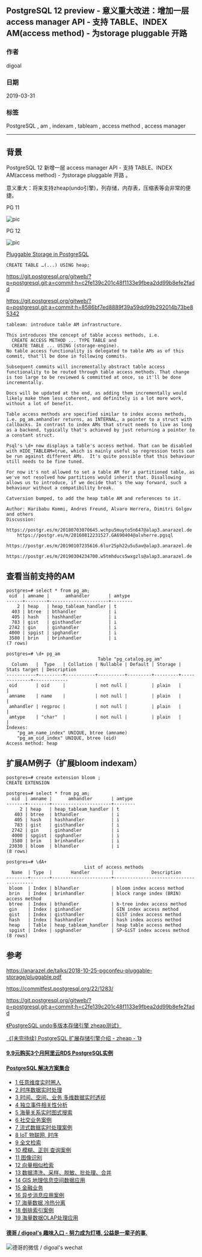 ## PostgreSQL 12 preview - 意义重大改进：增加一层access manager API - 支持 TABLE、INDEX AM(access method) - 为storage  pluggable 开路  
                                                        
### 作者                                                        
digoal                                                        
                                                        
### 日期                                                        
2019-03-31                                                        
                                                        
### 标签                                                        
PostgreSQL , am , indexam , tableam , access method , access manager    
                                                        
----                                                        
                                                        
## 背景       
PostgreSQL 12 新增一层 access manager API - 支持 TABLE、INDEX AM(access method) - 为storage  pluggable 开路 。    
  
意义重大：将来支持zheap(undo引擎)，列存储，内存表，压缩表等会非常的便捷。    
    
PG 11  
  
![pic](20190331_03_pic_001.jpg)  
  
PG 12  
  
![pic](20190331_03_pic_002.jpg)  
  
[Pluggable Storage in PostgreSQL](20190331_03_pdf_001.pdf)    
  
```  
CREATE TABLE …(...) USING heap;  
```  
  
https://git.postgresql.org/gitweb/?p=postgresql.git;a=commit;h=c2fe139c201c48f1133e9fbea2dd99b8efe2fadd   
  
https://git.postgresql.org/gitweb/?p=postgresql.git;a=commit;h=8586bf7ed8889f39a59dd99b292014b73be85342  
  
```  
tableam: introduce table AM infrastructure.  
  
This introduces the concept of table access methods, i.e.   
  CREATE ACCESS METHOD ... TYPE TABLE and  
  CREATE TABLE ... USING (storage-engine).  
No table access functionality is delegated to table AMs as of this  
commit, that'll be done in following commits.  
  
Subsequent commits will incrementally abstract table access  
functionality to be routed through table access methods. That change  
is too large to be reviewed & committed at once, so it'll be done  
incrementally.  
  
Docs will be updated at the end, as adding them incrementally would  
likely make them less coherent, and definitely is a lot more work,  
without a lot of benefit.  
  
Table access methods are specified similar to index access methods,  
i.e. pg_am.amhandler returns, as INTERNAL, a pointer to a struct with  
callbacks. In contrast to index AMs that struct needs to live as long  
as a backend, typically that's achieved by just returning a pointer to  
a constant struct.  
  
Psql's \d+ now displays a table's access method. That can be disabled  
with HIDE_TABLEAM=true, which is mainly useful so regression tests can  
be run against different AMs.  It's quite possible that this behaviour  
still needs to be fine tuned.  
  
For now it's not allowed to set a table AM for a partitioned table, as  
we've not resolved how partitions would inherit that. Disallowing  
allows us to introduce, if we decide that's the way forward, such a  
behaviour without a compatibility break.  
  
Catversion bumped, to add the heap table AM and references to it.  
  
Author: Haribabu Kommi, Andres Freund, Alvaro Herrera, Dimitri Golgov and others  
Discussion:  
    https://postgr.es/m/20180703070645.wchpu5muyto5n647@alap3.anarazel.de  
    https://postgr.es/m/20160812231527.GA690404@alvherre.pgsql  
    https://postgr.es/m/20190107235616.6lur25ph22u5u5av@alap3.anarazel.de  
    https://postgr.es/m/20190304234700.w5tmhducs5wxgzls@alap3.anarazel.de  
```  
  
## 查看当前支持的AM  
```  
postgres=# select * from pg_am;  
 oid  | amname |      amhandler       | amtype   
------+--------+----------------------+--------  
    2 | heap   | heap_tableam_handler | t  
  403 | btree  | bthandler            | i  
  405 | hash   | hashhandler          | i  
  783 | gist   | gisthandler          | i  
 2742 | gin    | ginhandler           | i  
 4000 | spgist | spghandler           | i  
 3580 | brin   | brinhandler          | i  
(7 rows)  
  
postgres=# \d+ pg_am  
                                  Table "pg_catalog.pg_am"  
  Column   |  Type   | Collation | Nullable | Default | Storage | Stats target | Description   
-----------+---------+-----------+----------+---------+---------+--------------+-------------  
 oid       | oid     |           | not null |         | plain   |              |   
 amname    | name    |           | not null |         | plain   |              |   
 amhandler | regproc |           | not null |         | plain   |              |   
 amtype    | "char"  |           | not null |         | plain   |              |   
Indexes:  
    "pg_am_name_index" UNIQUE, btree (amname)  
    "pg_am_oid_index" UNIQUE, btree (oid)  
Access method: heap  
```  
  
## 扩展AM例子（扩展bloom indexam）  
  
```  
postgres=# create extension bloom ;  
CREATE EXTENSION  
  
postgres=# select * from pg_am;  
  oid  | amname |      amhandler       | amtype   
-------+--------+----------------------+--------  
     2 | heap   | heap_tableam_handler | t  
   403 | btree  | bthandler            | i  
   405 | hash   | hashhandler          | i  
   783 | gist   | gisthandler          | i  
  2742 | gin    | ginhandler           | i  
  4000 | spgist | spghandler           | i  
  3580 | brin   | brinhandler          | i  
 23030 | bloom  | blhandler            | i  
(8 rows)  
  
postgres=# \dA+  
                             List of access methods  
  Name  | Type  |       Handler        |              Description                 
--------+-------+----------------------+----------------------------------------  
 bloom  | Index | blhandler            | bloom index access method  
 brin   | Index | brinhandler          | block range index (BRIN) access method  
 btree  | Index | bthandler            | b-tree index access method  
 gin    | Index | ginhandler           | GIN index access method  
 gist   | Index | gisthandler          | GiST index access method  
 hash   | Index | hashhandler          | hash index access method  
 heap   | Table | heap_tableam_handler | heap table access method  
 spgist | Index | spghandler           | SP-GiST index access method  
(8 rows)  
```  
    
## 参考  
https://anarazel.de/talks/2018-10-25-pgconfeu-pluggable-storage/pluggable.pdf  
  
https://commitfest.postgresql.org/22/1283/  
  
https://git.postgresql.org/gitweb/?p=postgresql.git;a=commit;h=c2fe139c201c48f1133e9fbea2dd99b8efe2fadd  
  
[《PostgreSQL undo多版本存储引擎 zheap测试》](../201809/20180922_01.md)    
  
[《[未完待续] PostgreSQL 扩展存储引擎介绍 - zheap - 1》](../201803/20180311_02.md)    
    
  
  
  
  
  
  
  
  
  
  
  
  
  
  
  
  
  
  
  
  
  
  
  
  
  
  
  
  
  
  
  
  
  
  
  
  
  
  
  
  
  
#### [9.9元购买3个月阿里云RDS PostgreSQL实例](https://www.aliyun.com/database/postgresqlactivity "57258f76c37864c6e6d23383d05714ea")
  
  
#### [PostgreSQL 解决方案集合](https://yq.aliyun.com/topic/118 "40cff096e9ed7122c512b35d8561d9c8")
- [1 任意维度实时圈人](https://yq.aliyun.com/topic/118 "40cff096e9ed7122c512b35d8561d9c8")
- [2 时序数据实时处理](https://yq.aliyun.com/topic/118 "40cff096e9ed7122c512b35d8561d9c8")
- [3 时间、空间、业务 多维数据实时透视](https://yq.aliyun.com/topic/118 "40cff096e9ed7122c512b35d8561d9c8")
- [4 独立事件相关性分析](https://yq.aliyun.com/topic/118 "40cff096e9ed7122c512b35d8561d9c8")
- [5 海量关系实时图式搜索](https://yq.aliyun.com/topic/118 "40cff096e9ed7122c512b35d8561d9c8")
- [6 社交业务案例](https://yq.aliyun.com/topic/118 "40cff096e9ed7122c512b35d8561d9c8")
- [7 流式数据实时处理案例](https://yq.aliyun.com/topic/118 "40cff096e9ed7122c512b35d8561d9c8")
- [8 IoT 物联网, 时序](https://yq.aliyun.com/topic/118 "40cff096e9ed7122c512b35d8561d9c8")
- [9 全文检索](https://yq.aliyun.com/topic/118 "40cff096e9ed7122c512b35d8561d9c8")
- [10 模糊、正则 查询案例](https://yq.aliyun.com/topic/118 "40cff096e9ed7122c512b35d8561d9c8")
- [11 图像识别](https://yq.aliyun.com/topic/118 "40cff096e9ed7122c512b35d8561d9c8")
- [12 向量相似检索](https://yq.aliyun.com/topic/118 "40cff096e9ed7122c512b35d8561d9c8")
- [13 数据清洗、采样、脱敏、批处理、合并](https://yq.aliyun.com/topic/118 "40cff096e9ed7122c512b35d8561d9c8")
- [14 GIS 地理信息空间数据应用](https://yq.aliyun.com/topic/118 "40cff096e9ed7122c512b35d8561d9c8")
- [15 金融业务](https://yq.aliyun.com/topic/118 "40cff096e9ed7122c512b35d8561d9c8")
- [16 异步消息应用案例](https://yq.aliyun.com/topic/118 "40cff096e9ed7122c512b35d8561d9c8")
- [17 海量数据 冷热分离](https://yq.aliyun.com/topic/118 "40cff096e9ed7122c512b35d8561d9c8")
- [18 倒排索引案例](https://yq.aliyun.com/topic/118 "40cff096e9ed7122c512b35d8561d9c8")
- [19 海量数据OLAP处理应用](https://yq.aliyun.com/topic/118 "40cff096e9ed7122c512b35d8561d9c8")
  
  
#### [德哥 / digoal's 趣味入口 - 努力成为灯塔, 公益是一辈子的事.](https://github.com/digoal/blog/blob/master/README.md "22709685feb7cab07d30f30387f0a9ae")
  
  
![德哥的微信 / digoal's wechat](../pic/digoal_weixin.jpg "f7ad92eeba24523fd47a6e1a0e691b59")
  
